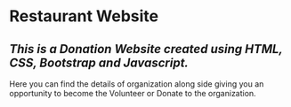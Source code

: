 # **Restaurant Website**
## _This is a Donation Website created using HTML, CSS, Bootstrap and Javascript._

Here you can find the details of organization along side giving you an opportunity to become the Volunteer or Donate to the organization.


